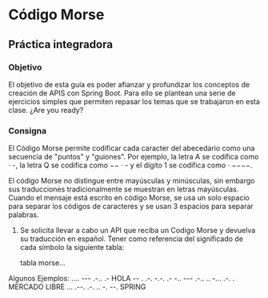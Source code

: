 # Código Morse
## Práctica integradora

### Objetivo
El objetivo de esta guía es poder afianzar y profundizar los conceptos de creación de APIS
con Spring Boot. Para ello se plantean una serie de ejercicios simples que permiten repasar
los temas que se trabajaron en esta clase. ¿Are you ready?

### Consigna
El Código Morse permite codificar cada caracter del abecedario como una secuencia de
"puntos" y "guiones". Por ejemplo, la letra A se codifica como · -, la letra Q se codifica como
−− · - y el dígito 1 se codifica como · −−−−.

El código Morse no distingue entre mayúsculas y minúsculas, sin embargo sus traducciones
tradicionalmente se muestran en letras mayúsculas. Cuando el mensaje está escrito en
código Morse, se usa un solo espacio para separar los códigos de caracteres y se usan 3
espacios para separar palabras.

1. Se solicita llevar a cabo un API que reciba un Codigo Morse y devuelva su
   traducción en español. Tener como referencia del significado de cada símbolo la
   siguiente tabla:

    tabla morse...

Algunos Ejemplos:
.... --- .-.. .- HOLA
-- . .-. -.-. .- -.. --- .-.. .. -... .-. . MERCADO LIBRE
... .--. .-. .. -. --. SPRING